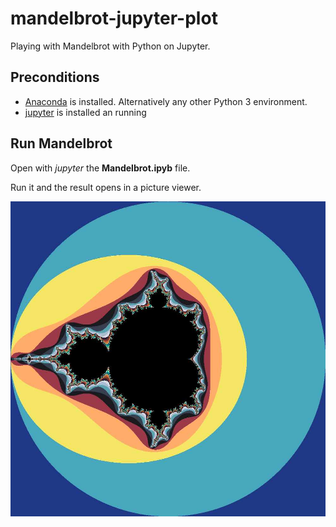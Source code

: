 # mandelbrot-jupyter-plot

Playing with Mandelbrot with Python on Jupyter.

## Preconditions

- [Anaconda](https://www.anaconda.com) is installed. Alternatively any other Python 3 environment.
- [jupyter](https://jupyter.org) is installed an running

## Run Mandelbrot

Open with *jupyter* the **Mandelbrot.ipyb** file.

Run it and the result opens in a picture viewer.

<img src="./mandelbrot.jpg">
